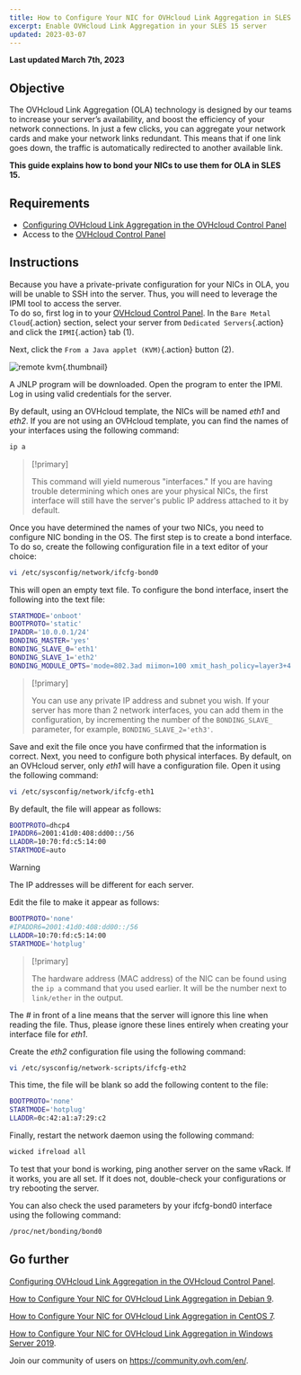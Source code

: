 ```yaml
---
title: How to Configure Your NIC for OVHcloud Link Aggregation in SLES 15
excerpt: Enable OVHcloud Link Aggregation in your SLES 15 server
updated: 2023-03-07
---
```


**Last updated March 7th, 2023**

## Objective

The OVHcloud Link Aggregation (OLA) technology is designed by our teams to increase your server’s availability, and boost the efficiency of your network connections. In just a few clicks, you can aggregate your network cards and make your network links redundant. This means that if one link goes down, the traffic is automatically redirected to another available link.

**This guide explains how to bond your NICs to use them for OLA in SLES 15.**  

## Requirements

- [Configuring OVHcloud Link Aggregation in the OVHcloud Control Panel](/pages/cloud/dedicated/ola-enable-manager)
- Access to the [OVHcloud Control Panel](https://ca.ovh.com/auth/?action=gotomanager&from=https://www.ovh.com/ca/en/&ovhSubsidiary=ca)

## Instructions

Because you have a private-private configuration for your NICs in OLA, you will be unable to SSH into the server. Thus, you will need to leverage the IPMI tool to access the server.
<br>To do so, first log in to your [OVHcloud Control Panel](https://ca.ovh.com/auth/?action=gotomanager&from=https://www.ovh.com/ca/en/&ovhSubsidiary=ca). In the `Bare Metal Cloud`{.action} section, select your server from `Dedicated Servers`{.action} and click the `IPMI`{.action} tab (1).

Next, click the `From a Java applet (KVM)`{.action} button (2).

![remote kvm](images/remote_kvm2022.png){.thumbnail}

A JNLP program will be downloaded. Open the program to enter the IPMI. Log in using valid credentials for the server.

By default, using an OVHcloud template, the NICs will be named *eth1* and *eth2*. If you are not using an OVHcloud template, you can find the names of your interfaces using the following command:

```bash
ip a
```

> [!primary]
>
> This command will yield numerous "interfaces." If you are having trouble determining which ones are your physical NICs, the first interface will still have the server's public IP address attached to it by default.
>

Once you have determined the names of your two NICs, you need to configure NIC bonding in the OS. The first step is to create a bond interface. To do so, create the following configuration file in a text editor of your choice:

```bash
vi /etc/sysconfig/network/ifcfg-bond0
```

This will open an empty text file. To configure the bond interface, insert the following into the text file:

```bash
STARTMODE='onboot'
BOOTPROTO='static'
IPADDR='10.0.0.1/24'
BONDING_MASTER='yes'
BONDING_SLAVE_0='eth1'
BONDING_SLAVE_1='eth2'
BONDING_MODULE_OPTS='mode=802.3ad miimon=100 xmit_hash_policy=layer3+4'
```

> [!primary]
>
> You can use any private IP address and subnet you wish.
> If your server has more than 2 network interfaces, you can add them in the configuration, by incrementing the number of the `BONDING_SLAVE_` parameter, for example, `BONDING_SLAVE_2='eth3'`.
>

Save and exit the file once you have confirmed that the information is correct.  Next, you need to configure both physical interfaces. By default, on an OVHcloud server, only *eth1* will have a configuration file. Open it using the following command:

```bash
vi /etc/sysconfig/network/ifcfg-eth1
```

By default, the file will appear as follows:

```bash
BOOTPROTO=dhcp4
IPADDR6=2001:41d0:408:dd00::/56
LLADDR=10:70:fd:c5:14:00
STARTMODE=auto
```

> [!warning]
>
> The IP addresses will be different for each server.
>

Edit the file to make it appear as follows:

```bash
BOOTPROTO='none'
#IPADDR6=2001:41d0:408:dd00::/56
LLADDR=10:70:fd:c5:14:00
STARTMODE='hotplug'
```

> [!primary]
>
> The hardware address (MAC address) of the NIC can be found using the `ip a` command that you used earlier.  It will be the number next to `link/ether` in the output.
>

The *#* in front of a line means that the server will ignore this line when reading the file. Thus, please ignore these lines entirely when creating your interface file for *eth1*.

Create the *eth2* configuration file using the following command:

```bash
vi /etc/sysconfig/network-scripts/ifcfg-eth2
```

This time, the file will be blank so add the following content to the file:

```bash
BOOTPROTO='none'
STARTMODE='hotplug'
LLADDR=0c:42:a1:a7:29:c2
```

Finally, restart the network daemon using the following command:

```bash
wicked ifreload all
```

To test that your bond is working, ping another server on the same vRack. If it works, you are all set. If it does not, double-check your configurations or try rebooting the server.

You can also check the used parameters by your ifcfg-bond0 interface using the following command:

```bash
/proc/net/bonding/bond0
```

## Go further

[Configuring OVHcloud Link Aggregation in the OVHcloud Control Panel](/pages/cloud/dedicated/ola-enable-manager).

[How to Configure Your NIC for OVHcloud Link Aggregation in Debian 9](/pages/cloud/dedicated/ola-enable-debian9).

[How to Configure Your NIC for OVHcloud Link Aggregation in CentOS 7](/pages/cloud/dedicated/ola-enable-centos7).

[How to Configure Your NIC for OVHcloud Link Aggregation in Windows Server 2019](/pages/cloud/dedicated/ola-enable-w2k19).

Join our community of users on <https://community.ovh.com/en/>.
